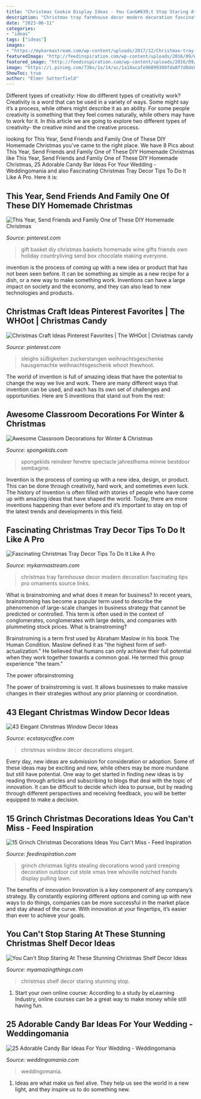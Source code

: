 ```yaml
---
title: "Christmas Cookie Display Ideas - You Can&#039;t Stop Staring At These Stunning Christmas Shelf Decor Ideas"
description: "Christmas tray farmhouse decor modern decoration fascinating tips pro ornaments source links"
date: "2023-06-11"
categories:
- "ideas"
tags: ["ideas"]
images:
- "https://mykarmastream.com/wp-content/uploads/2017/12/Christmas-tray-decor-8.png"
featuredImage: "http://feedinspiration.com/wp-content/uploads/2016/09/Wood-Creeping-Grinch-Stealing-Lights.jpg"
featured_image: "http://feedinspiration.com/wp-content/uploads/2016/09/Wood-Creeping-Grinch-Stealing-Lights.jpg"
image: "https://i.pinimg.com/736x/1a/14/ac/1a14acafe96899308fda0f7d0de0cc0a.jpg"
ShowToc: true
author: "Elmer Satterfield"
---
```



Different types of creativity: How do different types of creativity work?
Creativity is a word that can be used in a variety of ways. Some might say it’s a process, while others might describe it as an ability. For some people creativity is something that they feel comes naturally, while others may have to work for it. In this article we are going to explore two different types of creativity- the creative mind and the creative process.

	

		
looking for This Year, Send Friends and Family One of These DIY Homemade Christmas you've came to the right place. We have 8 Pics about This Year, Send Friends and Family One of These DIY Homemade Christmas like This Year, Send Friends and Family One of These DIY Homemade Christmas, 25 Adorable Candy Bar Ideas For Your Wedding - Weddingomania and also Fascinating Christmas Tray Decor Tips To Do It Like A Pro. Here it is:
		
    
## This Year, Send Friends And Family One Of These DIY Homemade Christmas

<img loading=lazy src="https://i.pinimg.com/736x/54/b1/e5/54b1e5622a82b53c9000c235b2ead1c2.jpg" onerror="this.onerror=null;this.src='https://tse1.mm.bing.net/th?id=OIP.sViCf7KRFtmv6MxZ9EtBkwHaLH&amp;pid=15.1';" alt="This Year, Send Friends and Family One of These DIY Homemade Christmas">

_Source: pinterest.com_

>gift basket diy christmas baskets homemade wine gifts friends own holiday countryliving send box chocolate making everyone. 

	

invention is the process of coming up with a new idea or product that has not been seen before. It can be something as simple as a new recipe for a dish, or a new way to make something work. Inventions can have a large impact on society and the economy, and they can also lead to new technologies and products.

    
## Christmas Craft Ideas Pinterest Favorites | The WHOot | Christmas Candy

<img loading=lazy src="https://i.pinimg.com/736x/1a/14/ac/1a14acafe96899308fda0f7d0de0cc0a.jpg" onerror="this.onerror=null;this.src='https://tse1.mm.bing.net/th?id=OIP.5rfmSgPPgLxJQr2jm_IJGQHaLA&amp;pid=15.1';" alt="Christmas Craft Ideas Pinterest Favorites | The WHOot | Christmas candy">

_Source: pinterest.com_

>sleighs süßigkeiten zuckerstangen weihnachtsgeschenke hausgemachte weihnachtsgeschenk whoot thewhoot. 

	

The world of invention is full of amazing ideas that have the potential to change the way we live and work. There are many different ways that invention can be used, and each has its own set of challenges and opportunities. Here are 5 inventions that stand out from the rest:

    
## Awesome Classroom Decorations For Winter &amp; Christmas

<img loading=lazy src="https://spongekids.com/wp-content/uploads/2016/11/christmas-bulletin-board/16-christmas-bulletin-board-ideas.jpg" onerror="this.onerror=null;this.src='https://tse2.mm.bing.net/th?id=OIP.zg1GltAQEeDMpy2IHtnFsQHaJ6&amp;pid=15.1';" alt="Awesome Classroom Decorations for Winter &amp; Christmas">

_Source: spongekids.com_

>spongekids reindeer fenetre spectacle jahresthema minnie bestdoor sembagine. 

	

Invention is the process of coming up with a new idea, design, or product. This can be done through creativity, hard work, and sometimes even luck. The history of Invention is often filled with stories of people who have come up with amazing ideas that have shaped the world. Today, there are more inventions happening than ever before and it’s important to stay on top of the latest trends and developments in this field.

    
## Fascinating Christmas Tray Decor Tips To Do It Like A Pro

<img loading=lazy src="https://mykarmastream.com/wp-content/uploads/2017/12/Christmas-tray-decor-8.png" onerror="this.onerror=null;this.src='https://tse1.mm.bing.net/th?id=OIP.UawnllmZ5jgYcIkpSG6VPwHaLH&amp;pid=15.1';" alt="Fascinating Christmas Tray Decor Tips To Do It Like A Pro">

_Source: mykarmastream.com_

>christmas tray farmhouse decor modern decoration fascinating tips pro ornaments source links. 

	

What is brainstroming and what does it mean for business?
In recent years, brainstroming has become a popular term used to describe the phenomenon of large-scale changes in business strategy that cannot be predicted or controlled. This term is often used in the context of conglomerates, conglomerates with large debts, and companies with plummeting stock prices.
What is brainstroming?

Brainstroming is a term first used by Abraham Maslow in his book The Human Condition. Maslow defined it as "the highest form of self-actualization." He believed that humans can only achieve their full potential when they work together towards a common goal. He termed this group experience "the team."

The power ofbrainstroming

The power of brainstroming is vast. It allows businesses to make massive changes in their strategies without any prior planning or coordination.

    
## 43 Elegant Christmas Window Decor Ideas

<img loading=lazy src="https://i1.wp.com/www.ecstasycoffee.com/wp-content/uploads/2016/10/Christmas-Window-Decorations-Ideas-7.jpg" onerror="this.onerror=null;this.src='https://tse1.mm.bing.net/th?id=OIP.j12qQWUvM66CGY7a_Kl-NQHaKX&amp;pid=15.1';" alt="43 Elegant Christmas Window Decor Ideas">

_Source: ecstasycoffee.com_

>christmas window decor decorations elegant. 

	

Every day, new ideas are submission for consideration or adoption. Some of these ideas may be exciting and new, while others may be more mundane but still have potential. One way to get started in finding new ideas is by reading through articles and subscribing to blogs that deal with the topic of innovation. It can be difficult to decide which idea to pursue, but by reading through different perspectives and receiving feedback, you will be better equipped to make a decision.

    
## 15 Grinch Christmas Decorations Ideas You Can&#039;t Miss - Feed Inspiration

<img loading=lazy src="http://feedinspiration.com/wp-content/uploads/2016/09/Wood-Creeping-Grinch-Stealing-Lights.jpg" onerror="this.onerror=null;this.src='https://tse1.mm.bing.net/th?id=OIP.UQn_kx8yZxcC2-KS72tX8wHaNK&amp;pid=15.1';" alt="15 Grinch Christmas Decorations Ideas You Can&#039;t Miss - Feed Inspiration">

_Source: feedinspiration.com_

>grinch christmas lights stealing decorations wood yard creeping decoration outdoor cut stole xmas tree whoville notched hands display pulling lawn. 

	

The benefits of innovation
Innovation is a key component of any company’s strategy. By constantly exploring different options and coming up with new ways to do things, companies can be more successful in the market place and stay ahead of the curve. With innovation at your fingertips, it’s easier than ever to achieve your goals.

    
## You Can&#039;t Stop Staring At These Stunning Christmas Shelf Decor Ideas

<img loading=lazy src="http://myamazingthings.com/wp-content/uploads/2017/12/christmas-shelf-decor-3-.jpg" onerror="this.onerror=null;this.src='https://tse2.mm.bing.net/th?id=OIP.NTDYbDqkbJcmVIQpa7wydwHaLH&amp;pid=15.1';" alt="You Can&#039;t Stop Staring At These Stunning Christmas Shelf Decor Ideas">

_Source: myamazingthings.com_

>christmas shelf decor staring stunning stop. 

	

1. Start your own online course: According to a study by eLearning Industry, online courses can be a great way to make money while still having fun.

    
## 25 Adorable Candy Bar Ideas For Your Wedding - Weddingomania

<img loading=lazy src="https://i.weddingomania.com/25-Candy-Bar-Ideas-For-Your-Wedding6.jpg" onerror="this.onerror=null;this.src='https://tse4.mm.bing.net/th?id=OIP.36FxB7OX6UeQjGfMMwvSuAHaJ9&amp;pid=15.1';" alt="25 Adorable Candy Bar Ideas For Your Wedding - Weddingomania">

_Source: weddingomania.com_

>weddingomania. 

	

1. Ideas are what make us feel alive. They help us see the world in a new light, and they inspire us to do something new.

